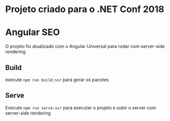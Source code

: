 # Projeto criado para o .NET Conf 2018

# Angular SEO
O projeto foi atualizado com o Angular Universal para rodar com server-side rendering

## Build
execute `npm run build:ssr` para gerar os pacotes

## Serve
Execute `npm run serve:ssr` para executar o projeto e subir o server com server-side rendering
